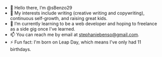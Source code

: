 - 👋 Hello there, I’m @sBenzo29
- 👀 My interests include writing (creative writing and copywriting), continuous self-growth, and raising great kids.
- 🌱 I’m currently learning to be a web developer and hoping to freelance as a side gig once I've learned.
- 📫 You can reach me by email at stephaniebenso@gmail.com.
- ⚡ Fun fact: I'm born on Leap Day, which means I've only had 11 birthdays. 

<!---
sBenzo29/sBenzo29 is a ✨ special ✨ repository because its `README.md` (this file) appears on your GitHub profile.
You can click the Preview link to take a look at your changes.
--->
